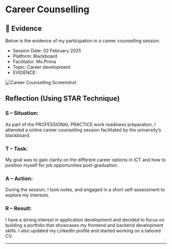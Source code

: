 # Career Counselling
## 📄 Evidence

Below is the evidence of my participation in a career counselling session.

- Session Date: 02 February 2025
- Platform: Blackboard
- Facilitator: Ms.Prima
- Topic: Career development
- EVIDENCE:
  
![Career Counselling Screenshot](https://github.com/user-attachments/assets/1bdfc3aa-95fa-4ae1-81fb-28e02a77c832)

## Reflection (Using STAR Technique)

### **S – Situation:**
As part of the PROFESSIONAL PRACTICE work readiness preparation, I attended a online career counselling session facilitated by the university’s blackboard.

### **T – Task:**
My goal was to gain clarity on the different career options in ICT and how to position myself for job opportunities post-graduation.

### **A – Action:**
During the session, I took notes, and engaged in a short self-assessment to explore my interests.

### **R – Result:**
I have a strong interest in application development and decided to focus on building a portfolio that showcases my frontend and backend development skills. I also updated my LinkedIn profile and started working on a tailored CV.

---

